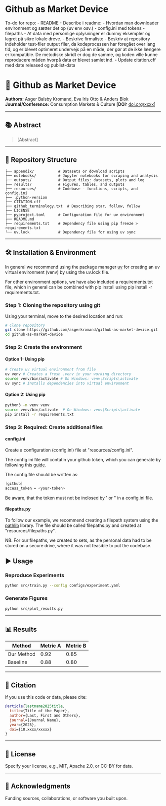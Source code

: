 # Github as Market Device

To-do for repo:
    - README
        - Describe i readme:
			- Hvordan man downloader environment og sætter det op (uv env osv.)
			- config.ini med tokens
			- filepaths
			- At data med personlige oplysninger er dummy eksempler og lagret på sikre lokale dreve.
			- Beskrive firmaliste
			- Beskriv at repository indeholder test-filer output filer, da kodeprocessen har foregået over lang tid, og er blevet optimeret undervejs på en måde, der gør at de ikke længere er kompatible. De metodiske skridt er dog de samme, og koden ville kunne reproducere måden hvorpå data er blevet samlet ind.
    - Update citation.cff med date released og publist-data

# 📄 Github as Market Device
**Authors:** Asger Balsby Kromand, Eva Iris Otto & Anders Blok
**Journal/Conference:** Consumption Markets & Culture 
[**DOI:** [doi.org/xxxx](https://doi.org/xxxx)] 

---

## 📚 Abstract
> [Abstract]

---

## 📂 Repository Structure
```
├── appendix/           # Datasets or download scripts
├── notebooks/          # Jupyter notebooks for scraping and analysis
├── outputs/            # Output files: datasets, plots and log
├── results/            # Figures, tables, and outputs
├── resources/          # Codebase - functions, scripts, and config.ini
├── .python-version
├── CITATION.cff
├── github_terminology.txt  # Describing star, follow, follow
├── LICENSE
├── pyproject.toml      # Configuration file for uv environment
├── README.md           
├── requirements.txt    # Dependency file using pip freeze > requirements.txt
└── uv.lock             # Dependency file for using uv sync
```

---

## 🛠 Installation & Environment

In general we recommend using the package manager [uv](https://docs.astral.sh/uv/) for creating an uv virtual environment (venv) by using the uv.lock file.

For other environment options, we have also included a requirements.txt file, which in general can be combined with pip install using pip install -r requirements.txt.

### Step 1: Cloning the repository using git

Using your terminal, move to the desired location and run:

```bash
# Clone repository
git clone https://github.com/asgerkromand/github-as-market-device.git
cd github-as-market-device
```

### Step 2: Create the environment

#### **Option 1: Using pip**
```bash
# Create uv virtual environment from file
uv venv # Creates a fresh .venv in your working directory
source venv/bin/activate # On Windows: venv\Scripts\activate
uv sync # Installs dependencies into virtual environment
```

#### **Option 2: Using pip**
```bash
python3 -m venv venv
source venv/bin/activate  # On Windows: venv\Scripts\activate
pip install -r requirements.txt
```

### Step 3: Required: Create additional files

#### **config.ini**
Create a configuration (config.ini) file at "resources/config.ini".

The config.ini file will contatin your github token, which you can generate by following this [guide](https://docs.github.com/en/authentication/keeping-your-account-and-data-secure/managing-your-personal-access-tokens).

The config.file should be written as:
```bash
[github]
access_token = <your-token>
```

Be aware, that the token must not be inclosed by ' or " in a config.ini file.

#### **filepaths.py**

To follow our example, we recommend creating a filepath system using the [pathlib](https://docs.python.org/3/library/pathlib.html) library. The file should be called filepaths.py and created at "resources/filepaths.py".

NB. For our filepaths, we created to sets, as the personal data had to be stored on a secure drive, where it was not feasible to put the codebase.

## ▶️ Usage

### Reproduce Experiments
```bash
python src/train.py --config configs/experiment.yaml
```

### Generate Figures
```bash
python src/plot_results.py
```

---

## 📊 Results
| Method         | Metric A | Metric B |
|----------------|----------|----------|
| Our Method     | 0.92     | 0.85     |
| Baseline       | 0.88     | 0.80     |

---

## 📜 Citation
If you use this code or data, please cite:
```bibtex
@article{lastname2025title,
  title={Title of the Paper},
  author={Last, First and Others},
  journal={Journal Name},
  year={2025},
  doi={10.xxxx/xxxxx}
}
```

---

## 📄 License
Specify your license, e.g., MIT, Apache 2.0, or CC-BY for data.

---

## 🙌 Acknowledgments
Funding sources, collaborations, or software you built upon.